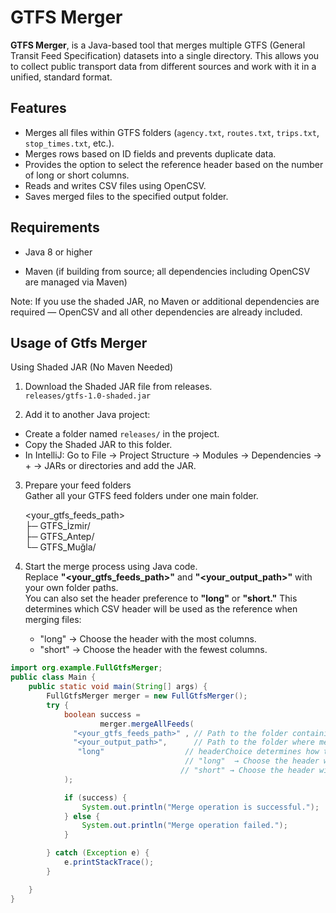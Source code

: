# GTFS Merger

**GTFS Merger**, is a Java-based tool that merges multiple GTFS (General Transit Feed Specification) datasets into a single directory.
This allows you to collect public transport data from different sources and work with it in a unified, standard format.

## Features
- Merges all files within GTFS folders (`agency.txt`, `routes.txt`, `trips.txt`, `stop_times.txt`, etc.).
- Merges rows based on ID fields and prevents duplicate data.
- Provides the option to select the reference header based on the number of long or short columns.
- Reads and writes CSV files using OpenCSV.
- Saves merged files to the specified output folder.


## Requirements

-  Java 8 or higher

-  Maven (if building from source; all dependencies including OpenCSV are managed via Maven)

Note:
If you use the shaded JAR, no Maven or additional dependencies are required — OpenCSV and all other dependencies are already included.  

## Usage of Gtfs Merger
 Using Shaded JAR (No Maven Needed)
 1. Download the Shaded JAR file from releases.  
 `releases/gtfs-1.0-shaded.jar`

2. Add it to another Java project:

- Create a folder named `releases/` in the project.
- Copy the Shaded JAR to this folder.  
- In IntelliJ: Go to File → Project Structure → Modules → Dependencies → + → JARs or directories and add the JAR.

 3. Prepare your feed folders  
 Gather all your GTFS feed folders under one main folder.  
 
    <your_gtfs_feeds_path>   
             ├─ GTFS_İzmir/  
             ├─ GTFS_Antep/  
             └─ GTFS_Muğla/
    

 4. Start the merge process using Java code.  
   Replace  **"<your_gtfs_feeds_path>"** and  **"<your_output_path>"** with your own folder paths.  
   You can also set the header preference to **"long"** or **"short."** This determines which CSV header will be used as the reference when merging files:
     - "long"  → Choose the header with the most columns.  
     - "short" → Choose the header with the fewest columns.


```java
import org.example.FullGtfsMerger;
public class Main {
    public static void main(String[] args) {
        FullGtfsMerger merger = new FullGtfsMerger();
        try {
            boolean success =
                    merger.mergeAllFeeds(
              "<your_gtfs_feeds_path>" , // Path to the folder containing GTFS feed subfolders
              "<your_output_path>",      // Path to the folder where merged files will be saved
               "long"                  // headerChoice determines how the reference header is chosen:
                                       // "long"  → Choose the header with the most columns.
                                      // "short" → Choose the header with the fewest columns.
            );

            if (success) {
                System.out.println("Merge operation is successful.");
            } else {
                System.out.println("Merge operation failed.");
            }

        } catch (Exception e) {
            e.printStackTrace();
        }

    }
}
